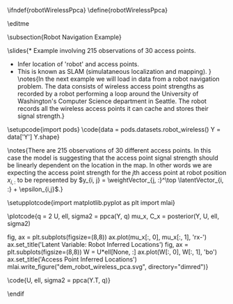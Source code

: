 \ifndef{robotWirelessPpca}
\define{robotWirelessPpca}

\editme 

\subsection{Robot Navigation Example}

\slides{* Example involving 215 observations of 30 access points.
* Infer location of 'robot' and access points.
* This is known as SLAM (simulataneous localization and mapping).
}
\notes{In the next example we will load in data from a
robot navigation problem. The data consists of wireless access point strengths
as recorded by a robot performing a loop around the University of Washington's
Computer Science department in Seattle. The robot records all the wireless
access points it can cache and stores their signal strength.}

\setupcode{import pods}
\code{data = pods.datasets.robot_wireless()
Y = data['Y']
Y.shape}

\notes{There are 215 observations of 30 different access points. In this case the model
is suggesting that the access point signal strength should be linearly dependent
on the location in the map. In other words we are expecting the access point
strength for the $j$th access point at robot position $x_{i, :}$ to be
represented by $y_{i, j} = \weightVector_{j, :}^\top \latentVector_{i, :} +
\epsilon_{i,j}$.}

\setupplotcode{import matplotlib.pyplot as plt
import mlai}

\plotcode{q = 2
U, ell, sigma2 = ppca(Y, q)
mu_x, C_x = posterior(Y, U, ell, sigma2)

fig, ax = plt.subplots(figsize=(8,8))
ax.plot(mu_x[:, 0], mu_x[:, 1], 'rx-')
ax.set_title('Latent Variable: Robot Inferred Locations')
fig, ax = plt.subplots(figsize=(8,8))
W = U*ell[None, :]
ax.plot(W[:, 0], W[:, 1], 'bo')
ax.set_title('Access Point Inferred Locations')
mlai.write_figure("dem_robot_wireless_pca.svg", directory="dimred")}

\code{U, ell, sigma2 = ppca(Y.T, q)}

\endif
